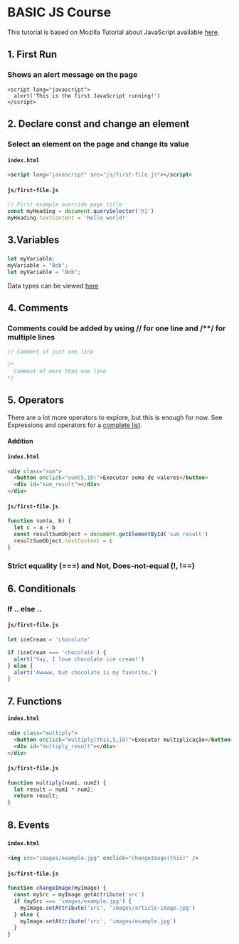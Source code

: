 # BASIC JS Course
This tutorial is based on Mozilla Tutorial about JavaScript available [here](https://developer.mozilla.org/pt-BR/docs/Learn/Getting_started_with_the_web/JavaScript_basics">).

## 1. First Run
### Shows an alert message on the page

```
<script lang="javascript">
  alert('This is the first JavaScript running!')
</script>
```

## 2. Declare const and change an element

### Select an element on the page and change its value

#### **`index.html`**
``` html
<script lang="javascript" src="js/first-file.js"></script>
```

#### **`js/first-file.js`**
``` js
// First example override page title
const myHeading = document.querySelector('h1')
myHeading.textContent = 'Hello world!'
```

## 3.Variables
### 
``` js
let myVariable;
myVariable = "Bob";
let myVariable = "Bob";
```
Data types can be viewed [here](https://developer.mozilla.org/pt-BR/docs/Web/JavaScript/Data_structures)

## 4. Comments
### Comments could be added by using // for one line and /**/ for multiple lines
``` js
// Comment of just one line

/*
  Comment of more than one line
*/
```

## 5. Operators

There are a lot more operators to explore, but this is enough for now. See Expressions and operators for a [complete list](https://developer.mozilla.org/en-US/docs/Web/JavaScript/Reference/Operators).

#### Addition 
#### **`index.html`**

``` html
<div class="sum">
  <button onclick="sum(5,10)">Executar soma de valores</button>
  <div id="sum_result"></div>
</div>
```
#### **`js/first-file.js`**
``` js
function sum(a, b) {
  let c = a + b
  const resultSumObject = document.getElementById('sum_result')
  resultSumObject.textContent = c
}
```

### Strict equality (=\==) and Not, Does-not-equal (!, !==)

## 6. Conditionals 

### If .. else ..


#### **`js/first-file.js`**
``` js
let iceCream = 'chocolate'

if (iceCream === 'chocolate') {
  alert('Yay, I love chocolate ice cream!')
} else {
  alert('Awwww, but chocolate is my favorite…')
}
```

## 7. Functions
#### **`index.html`**
``` html
<div class="multiply">
  <button onclick="multiply(this,5,10)">Executar multiplicação</button>
  <div id="multiply_result"></div>
</div>
```
#### **`js/first-file.js`**
``` js
function multiply(num1, num2) {
  let result = num1 * num2;
  return result;
}
```

## 8. Events
### 
#### **`index.html`**
``` html
<img src="images/example.jpg" onclick="changeImage(this)" />
```
#### **`js/first-file.js`**
``` js
function changeImage(myImage) {
  const mySrc = myImage.getAttribute('src')
  if (mySrc === 'images/example.jpg') {
    myImage.setAttribute('src', 'images/article-image.jpg')
  } else {
    myImage.setAttribute('src', 'images/example.jpg')
  }
}
```


